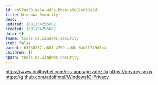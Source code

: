 ```yaml
---
id: cb57aa33-ae54-4d5a-bbeb-e5881e61845d
title: Windows Security
desc: ''
updated: 1601134255602
created: 1601134255602
data: {}
fname: tools.os.windows.security
stub: false
parent: 635382f7-a881-4799-ad4b-0ad21579d7b4
children: []
hpath: tools.os.windows.security
---
```

<https://www.builtbybel.com/ms-apps/privatezilla>
<https://privacy.sexy/>
<https://github.com/adolfintel/Windows10-Privacy>
